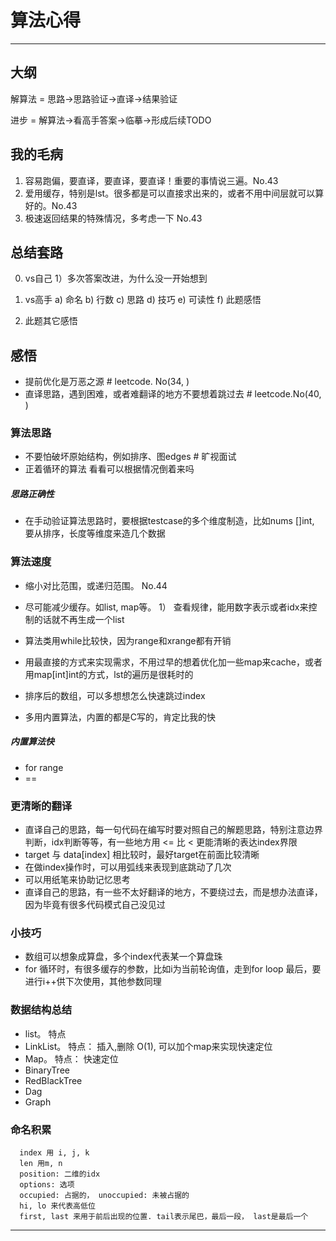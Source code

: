

# 算法心得
---

## 大纲
  解算法 = 思路->思路验证->直译->结果验证
  
  进步 = 解算法->看高手答案->临摹->形成后续TODO

## 我的毛病

1. 容易跑偏，要直译，要直译，要直译！重要的事情说三遍。No.43
2. 爱用缓存，特别是lst。很多都是可以直接求出来的，或者不用中间层就可以算好的。No.43
3. 极速返回结果的特殊情况，多考虑一下 No.43


## 总结套路
0. vs自己
   1）多次答案改进，为什么没一开始想到

1. vs高手
    a) 命名
    b) 行数
    c) 思路
    d) 技巧
    e) 可读性
    f) 此题感悟

2. 此题其它感悟


## 感悟

* 提前优化是万恶之源 # leetcode. No(34, )
* 直译思路，遇到困难，或者难翻译的地方不要想着跳过去  # leetcode.No(40, )

### 算法思路

* 不要怕破坏原始结构，例如排序、图edges            # 旷视面试
* 正着循环的算法 看看可以根据情况倒着来吗

##### 思路正确性

* 在手动验证算法思路时，要根据testcase的多个维度制造，比如nums []int, 要从排序，长度等维度来造几个数据

### 算法速度
* 缩小对比范围，或递归范围。 No.44

* 尽可能减少缓存。如list, map等。
   1） 查看规律，能用数字表示或者idx来控制的话就不再生成一个list

* 算法类用while比较快，因为range和xrange都有开销
* 用最直接的方式来实现需求，不用过早的想着优化加一些map来cache，或者用map[int]int的方式，lst的遍历是很耗时的
* 排序后的数组，可以多想想怎么快速跳过index
* 多用内置算法，内置的都是C写的，肯定比我的快

##### 内置算法快
  * for range
  * == 

### 更清晰的翻译
* 直译自己的思路，每一句代码在编写时要对照自己的解题思路，特别注意边界判断，idx判断等等，有一些地方用 <= 比 < 更能清晰的表达index界限
* target 与 data[index] 相比较时，最好target在前面比较清晰
* 在做index操作时，可以用弧线来表现到底跳动了几次
* 可以用纸笔来协助记忆思考
* 直译自己的思路，有一些不太好翻译的地方，不要绕过去，而是想办法直译，因为毕竟有很多代码模式自己没见过

### 小技巧
* 数组可以想象成算盘，多个index代表某一个算盘珠
* for 循环时，有很多缓存的参数，比如i为当前轮询值，走到for loop 最后，要进行i++供下次使用，其他参数同理


### 数据结构总结
* list。 特点
* LinkList。 特点： 插入,删除 O(1), 可以加个map来实现快速定位
* Map。 特点： 快速定位
* BinaryTree
* RedBlackTree
* Dag
* Graph

### 命名积累
```
  index 用 i, j, k
  len 用m, n
  position: 二维的idx
  options: 选项
  occupied: 占据的， unoccupied: 未被占据的
  hi, lo 来代表高低位
  first, last 来用于前后出现的位置. tail表示尾巴，最后一段， last是最后一个
```

---



